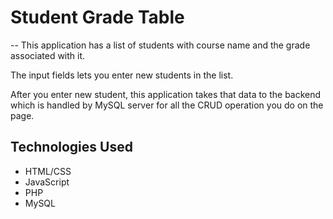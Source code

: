 # Student Grade Table

-- This application has a list of students with course name and the grade associated with it.

The input fields lets you enter new students in the list.

After you enter new student, this application takes that data to the backend which is handled by MySQL server for all the CRUD operation you do on the page.

## Technologies Used

* HTML/CSS
* JavaScript
* PHP
* MySQL
